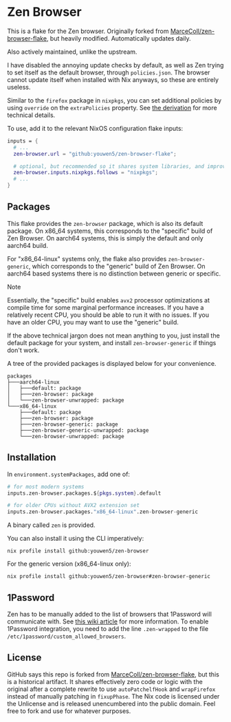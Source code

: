 # Zen Browser

This is a flake for the Zen browser. Originally forked from
[MarceColl/zen-browser-flake](https://github.com/MarceColl/zen-browser-flake),
but heavily modified. Automatically updates daily.

Also actively maintained, unlike the upstream.

I have disabled the annoying update checks by default, as well as Zen trying to
set itself as the default browser, through `policies.json`. The browser cannot
update itself when installed with Nix anyways, so these are entirely useless.

Similar to the `firefox` package in `nixpkgs`, you can set additional policies
by using `override` on the `extraPolicies` property. See [the
derivation](./zen-browser.nix) for more technical details.

To use, add it to the relevant NixOS configuration flake inputs:

```nix
inputs = {
  # ...
  zen-browser.url = "github:youwen5/zen-browser-flake";

  # optional, but recommended so it shares system libraries, and improves startup time
  zen-browser.inputs.nixpkgs.follows = "nixpkgs";
  # ...
}
```

## Packages

This flake provides the `zen-browser` package, which is also its default
package. On x86_64 systems, this corresponds to the "specific" build of Zen
Browser. On aarch64 systems, this is simply the default and only aarch64 build.

For "x86_64-linux" systems only, the flake also provides `zen-browser-generic`, which
corresponds to the "generic" build of Zen Browser. On aarch64 based systems
there is no distinction between generic or specific.

> [!NOTE]
> Essentially, the "specific" build enables `avx2` processor
> optimizations at compile time for some marginal performance increases. If you
> have a relatively recent CPU, you should be able to run it with no issues. If
> you have an older CPU, you may want to use the "generic" build.
>
> If the above technical jargon does not mean anything to you, just install the
> default package for your system, and install `zen-browser-generic` if things
> don't work.

A tree of the provided packages is displayed below for your convenience.

```
packages
├───aarch64-linux
│   ├───default: package
│   ├───zen-browser: package
│   └───zen-browser-unwrapped: package
└───x86_64-linux
    ├───default: package
    ├───zen-browser: package
    ├───zen-browser-generic: package
    ├───zen-browser-generic-unwrapped: package
    └───zen-browser-unwrapped: package
```

## Installation

In `environment.systemPackages`, add one of:

```nix
# for most modern systems
inputs.zen-browser.packages.${pkgs.system}.default

# for older CPUs without AVX2 extension set
inputs.zen-browser.packages."x86_64-linux".zen-browser-generic
```

A binary called `zen` is provided.

You can also install it using the CLI imperatively:

`nix profile install github:youwen5/zen-browser`

For the generic version (x86_64-linux only):

`nix profile install github:youwen5/zen-browser#zen-browser-generic`

## 1Password

Zen has to be manually added to the list of browsers that 1Password will
communicate with. See [this wiki article](https://nixos.wiki/wiki/1Password)
for more information. To enable 1Password integration, you need to add the line
`.zen-wrapped` to the file `/etc/1password/custom_allowed_browsers`.

## License

GitHub says this repo is forked from
[MarceColl/zen-browser-flake](https://github.com/MarceColl/zen-browser-flake),
but this is a historical artifact. It shares effectively zero code or logic
with the original after a complete rewrite to use `autoPatchelfHook` and
`wrapFirefox` instead of manually patching in `fixupPhase`. The Nix code is
licensed under the Unlicense and is released unencumbered into the public
domain. Feel free to fork and use for whatever purposes.

